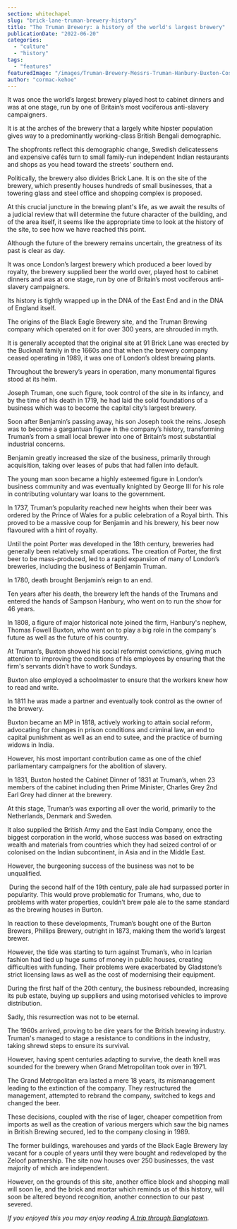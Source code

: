 ```yaml
---
section: whitechapel
slug: "brick-lane-truman-brewery-history"
title: "The Truman Brewery: a history of the world's largest brewery"
publicationDate: "2022-06-20"
categories: 
  - "culture"
  - "history"
tags: 
  - "features"
featuredImage: "/images/Truman-Brewery-Messrs-Truman-Hanbury-Buxton-Cos-Brewery-Spitalfields-Yale-Center-British-Art.jpg"
author: "cormac-kehoe"
---
```


It was once the world’s largest brewery played host to cabinet dinners and was at one stage, run by one of Britain’s most vociferous anti-slavery campaigners. 

It is at the arches of the brewery that a largely white hipster population gives way to a predominantly working-class British Bengali demographic. 

The shopfronts reflect this demographic change, Swedish delicatessens and expensive cafés turn to small family-run independent Indian restaurants and shops as you head toward the streets' southern end. 

Politically, the brewery also divides Brick Lane. It is on the site of the brewery, which presently houses hundreds of small businesses, that a towering glass and steel office and shopping complex is proposed.

At this crucial juncture in the brewing plant's life, as we await the results of a judicial review that will determine the future character of the building, and of the area itself, it seems like the appropriate time to look at the history of the site, to see how we have reached this point.

Although the future of the brewery remains uncertain, the greatness of its past is clear as day.

It was once London’s largest brewery which produced a beer loved by royalty, the brewery supplied beer the world over, played host to cabinet dinners and was at one stage, run by one of Britain’s most vociferous anti-slavery campaigners. 

Its history is tightly wrapped up in the DNA of the East End and in the DNA of England itself.

The origins of the Black Eagle Brewery site, and the Truman Brewing company which operated on it for over 300 years, are shrouded in myth.

It is generally accepted that the original site at 91 Brick Lane was erected by the Bucknall family in the 1660s and that when the brewery company ceased operating in 1989, it was one of London’s oldest brewing plants.

Throughout the brewery’s years in operation, many monumental figures stood at its helm.

Joseph Truman, one such figure, took control of the site in its infancy, and by the time of his death in 1719, he had laid the solid foundations of a business which was to become the capital city’s largest brewery.

Soon after Benjamin’s passing away, his son Joseph took the reins. Joseph was to become a gargantuan figure in the company’s history, transforming Truman’s from a small local brewer into one of Britain’s most substantial industrial concerns. 

Benjamin greatly increased the size of the business, primarily through acquisition, taking over leases of pubs that had fallen into default.

The young man soon became a highly esteemed figure in London’s business community and was eventually knighted by George III for his role in contributing voluntary war loans to the government.

In 1737, Truman’s popularity reached new heights when their beer was ordered by the Prince of Wales for a public celebration of a Royal birth. This proved to be a massive coup for Benjamin and his brewery, his beer now flavoured with a hint of royalty.  

Until the point Porter was developed in the 18th century, breweries had generally been relatively small operations. The creation of Porter, the first beer to be mass-produced, led to a rapid expansion of many of London’s breweries, including the business of Benjamin Truman.

In 1780, death brought Benjamin’s reign to an end. 

Ten years after his death, the brewery left the hands of the Trumans and entered the hands of Sampson Hanbury, who went on to run the show for 46 years.

In 1808, a figure of major historical note joined the firm, Hanbury's nephew, Thomas Fowell Buxton, who went on to play a big role in the company's future as well as the future of his country. 

At Truman’s, Buxton showed his social reformist convictions, giving much attention to improving the conditions of his employees by ensuring that the firm's servants didn’t have to work Sundays. 

Buxton also employed a schoolmaster to ensure that the workers knew how to read and write. 

In 1811 he was made a partner and eventually took control as the owner of the brewery. 

Buxton became an MP in 1818, actively working to attain social reform, advocating for changes in prison conditions and criminal law, an end to capital punishment as well as an end to sutee, and the practice of burning widows in India. 

However, his most important contribution came as one of the chief parliamentary campaigners for the abolition of slavery.  

In 1831, Buxton hosted the Cabinet Dinner of 1831 at Truman’s, when 23 members of the cabinet including then Prime Minister, Charles Grey 2nd Earl Grey had dinner at the brewery.

At this stage, Truman’s was exporting all over the world, primarily to the Netherlands, Denmark and Sweden. 

It also supplied the British Army and the East India Company, once the biggest corporation in the world, whose success was based on extracting wealth and materials from countries which they had seized control of or colonised on the Indian subcontinent, in Asia and in the Middle East.

However, the burgeoning success of the business was not to be unqualified.

 During the second half of the 19th century, pale ale had surpassed porter in popularity. This would prove problematic for Trumans, who, due to problems with water properties, couldn’t brew pale ale to the same standard as the brewing houses in Burton. 

In reaction to these developments, Truman’s bought one of the Burton Brewers, Phillips Brewery, outright in 1873, making them the world’s largest brewer.

However, the tide was starting to turn against Truman’s, who in Icarian fashion had tied up huge sums of money in public houses, creating difficulties with funding. Their problems were exacerbated by Gladstone’s strict licensing laws as well as the cost of modernising their equipment.

During the first half of the 20th century, the business rebounded, increasing its pub estate, buying up suppliers and using motorised vehicles to improve distribution.

Sadly, this resurrection was not to be eternal. 

The 1960s arrived, proving to be dire years for the British brewing industry. Truman's managed to stage a resistance to conditions in the industry, taking shrewd steps to ensure its survival.

However, having spent centuries adapting to survive, the death knell was sounded for the brewery when Grand Metropolitan took over in 1971. 

The Grand Metropolitan era lasted a mere 18 years, its mismanagement leading to the extinction of the company. They restructured the management, attempted to rebrand the company, switched to kegs and changed the beer. 

These decisions, coupled with the rise of lager, cheaper competition from imports as well as the creation of various mergers which saw the big names in British Brewing secured, led to the company closing in 1989.

The former buildings, warehouses and yards of the Black Eagle Brewery lay vacant for a couple of years until they were bought and redeveloped by the Zeloof partnership. The site now houses over 250 businesses, the vast majority of which are independent.

However, on the grounds of this site, another office block and shopping mall will soon lie, and the brick and mortar which reminds us of this history, will soon be altered beyond recognition, another connection to our past severed.

_If you enjoyed this you may enjoy reading [A trip through Banglatown](https://whitechapellondon.co.uk/trip-through-banglatown/)._
